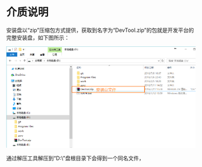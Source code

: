 # 介质说明

安装盘以“zip”压缩包方式提供，获取到名字为“DevTool.zip”的包就是开发平台的完整安装盘，如下图所示：

![](./image/image1.jpg)

通过解压工具解压到“D:\”盘根目录下会得到一个同名文件，